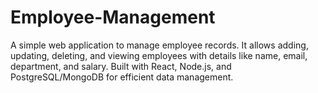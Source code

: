 # Employee-Management
A simple web application to manage employee records. It allows adding, updating, deleting, and viewing employees with details like name, email, department, and salary. Built with React, Node.js, and PostgreSQL/MongoDB for efficient data management.
